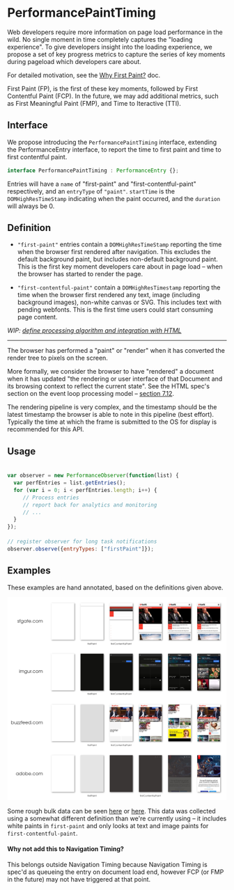 # PerformancePaintTiming

Web developers require more information on page load performance in the wild. 
No single moment in time completely captures the "loading experience". To give developers insight into the loading experience, we propose a set of key progress metrics to capture the series of key moments during pageload which developers care about.

For detailed motivation, see the [Why First Paint?](https://docs.google.com/document/d/1wdxSXo_jctZjdPaJeTtYYFF-rLtUFxrU72_7h9qbQaM/edit) doc.

First Paint (FP), is the first of these key moments, followed by First Contentful Paint (FCP). In the future, we may add additional metrics, such as First Meaningful Paint (FMP), and Time to Iteractive (TTI).

## Interface
We propose introducing the `PerformancePaintTiming` interface, extending the PerformanceEntry interface, to report the time to first paint and time to first contentful paint.

```javascript
interface PerformancePaintTiming : PerformanceEntry {};
```

Entries will have a `name` of "first-paint" and "first-contentful-paint" respectively, and an `entryType` of `"paint"`. `startTime` is the `DOMHighResTimeStamp` indicating when the paint occurred, and the `duration` will always be 0.

## Definition

- `"first-paint"` entries contain a `DOMHighResTimeStamp` reporting the time when the browser first rendered after navigation. This excludes the default background paint, but includes non-default background paint. This is the first key moment developers care about in page load – when the browser has started to render the page.

- `"first-contentful-paint"` contain a `DOMHighResTimestamp` reporting the time when the browser first rendered any text, image (including background images), non-white canvas or SVG. This includes text with pending webfonts. This is the first time users could start consuming page content.

_WIP: [define processing algorithm and integration with HTML](https://github.com/WICG/paint-timing/issues/4)_

---

The browser has performed a "paint" or "render" when it has converted the render tree to pixels on the screen. 

More formally, we consider the browser to have "rendered" a document when it has updated "the rendering or user interface of that Document and its browsing context to reflect the current state". See the HTML spec's section on the event loop processing model – [section 7.12](https://html.spec.whatwg.org/multipage/webappapis.html#event-loop-processing-model).

The rendering pipeline is very complex, and the timestamp should be the latest timestamp the browser is able to note in this pipeline (best effort). Typically the time at which the frame is submitted to the OS for display is recommended for this API.


## Usage

```javascript

var observer = new PerformanceObserver(function(list) {
  var perfEntries = list.getEntries();
  for (var i = 0; i < perfEntries.length; i++) {
     // Process entries
     // report back for analytics and monitoring
     // ...
  }
});

// register observer for long task notifications
observer.observe({entryTypes: ["firstPaint"]});

```

## Examples

These examples are hand annotated, based on the definitions given above.

![Web page filmstrips with annotated first paint times.](filmstrip.png)

Some rough bulk data can be seen [here](https://docs.google.com/spreadsheets/d/1i0-tOtZP21m3DjBJflUJYao9-WAKwWV2p9WFlVhVivg/edit#gid=1447332636) or [here](https://docs.google.com/spreadsheets/d/1nGauGA3EvN8NBC3ErWjLd8Bz-NzmmEa6q6UP5KhfgeA/edit#gid=0). This data was collected using a somewhat different definition than we're currently using – it includes white paints in `first-paint` and only looks at text and image paints for `first-contentful-paint`.

#### Why not add this to Navigation Timing?
This belongs outside Navigation Timing because Navigation Timing is spec'd as queueing the entry on document load end, however FCP (or FMP in the future) may not have triggered at that point.
